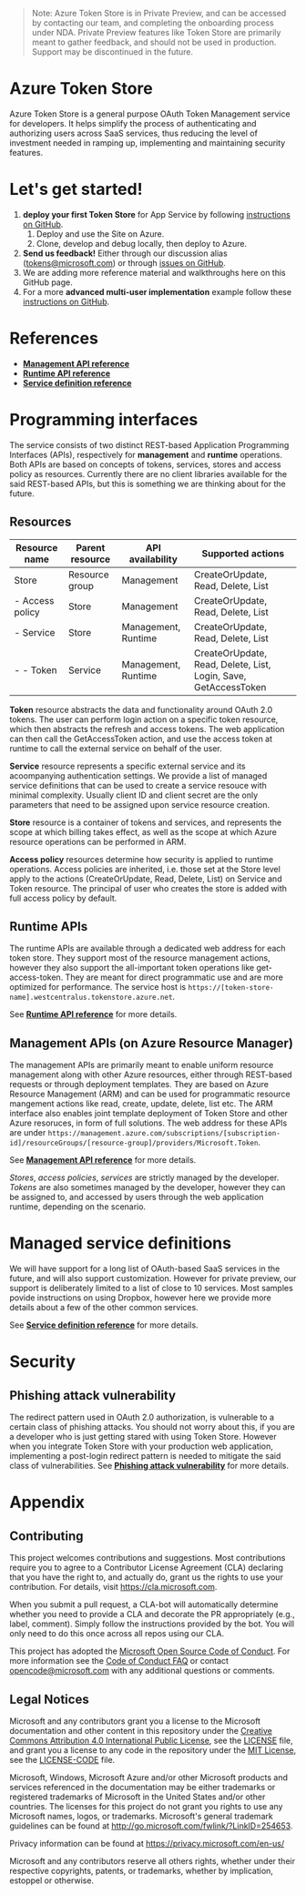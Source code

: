 
> Note: Azure Token Store is in Private Preview, and can be accessed by contacting our team, and completing the onboarding process under NDA. Private Preview features like Token Store are primarily meant to gather feedback, and should not be used in production. Support may be discontinued in the future.

# Azure Token Store

Azure Token Store is a general purpose OAuth Token Management service for developers. It helps simplify the process of authenticating and authorizing users across SaaS services, thus reducing the level of investment needed in ramping up, implementing and maintaining security features.

# Let's get started!

1. **deploy your first Token Store** for App Service by following [instructions on GitHub](https://github.com/joerob-msft/app-service-msi-tokenvault-dotnet).
    1. Deploy and use the Site on Azure.
    1. Clone, develop and debug locally, then deploy to Azure.
1. **Send us feedback!** Either through our discussion alias (tokens@microsoft.com) or through [issues on GitHub](https://github.com/Azure/azure-tokens/issues).
1. We are adding more reference material and walkthroughs here on this GitHub page.
1. For a more **advanced multi-user implementation** example follow these [instructions on GitHub](https://github.com/joerob-msft/app-service-tokenvault-advanced).

# References

- **[Management API reference](/docs/management-api-reference.md)**
- **[Runtime API reference](/docs/runtime-api-reference.md)**
- **[Service definition reference](/docs/service-definition-reference.md)**

# Programming interfaces

The service consists of two distinct REST-based Application Programming Interfaces (APIs), respectively for **management** and **runtime** operations. Both APIs are based on concepts of tokens, services, stores and access policy as resources. Currently there are no client libraries available for the said REST-based APIs, but this is something we are thinking about for the future.

## Resources

| Resource name | Parent resource | API availability | Supported actions |
|---------------|---|--|---|
| Store | Resource group | Management | CreateOrUpdate, Read, Delete, List |
| - Access policy | Store | Management | CreateOrUpdate, Read, Delete, List |
| - Service | Store | Management, Runtime | CreateOrUpdate, Read, Delete, List |
| - - Token | Service | Management, Runtime | CreateOrUpdate, Read, Delete, List, Login, Save, GetAccessToken |

**Token** resource abstracts the data and functionality around OAuth 2.0 tokens. The user can perform login action on a specific token resource, which then abstracts the refresh and access tokens. The web application can then call the GetAccessToken action, and use the access token at runtime to call the external service on behalf of the user.

**Service** resource represents a specific external service and its acoompanying authentication settings. We provide a list of managed service definitions that can be used to create a service resouce with minimal complexity. Usually client ID and client secret are the only parameters that need to be assigned upon service resource creation.

**Store** resource is a container of tokens and services, and represents the scope at which billing takes effect, as well as the scope at which Azure resource operations can be performed in ARM.

**Access policy** resources determine how security is applied to runtime operations. Access policies are inherited, i.e. those set at the Store level apply to the actions (CreateOrUpdate, Read, Delete, List) on Service and Token resource. The principal of user who creates the store is added with full access policy by default.

## Runtime APIs

The runtime APIs are available through a dedicated web address for each token store. They support most of the resource management actions, however they also support the all-important token operations like get-access-token. They are meant for direct programmatic use and are more optimized for performance. The service host is `https://[token-store-name].westcentralus.tokenstore.azure.net`.

See **[Runtime API reference](/docs/runtime-api-reference.md)** for more details.

## Management APIs (on Azure Resource Manager)

The management APIs are primarily meant to enable uniform resource management along with other Azure resources, either through REST-based requests or through deployment templates. They are based on Azure Resource Management (ARM) and can be used for programmatic resource mangement actions like read, create, update, delete, list etc. The ARM interface also enables joint template deployment of Token Store and other Azure resoruces, in form of full solutions. The web address for these APIs are under `https://management.azure.com/subscriptions/[subscription-id]/resourceGroups/[resource-group]/providers/Microsoft.Token`.

See **[Management API reference](/docs/management-api-reference.md)** for more details.

*Stores*, *access policies*, *services* are strictly managed by the developer. *Tokens* are also sometimes managed by the developer, however they can be assigned to, and accessed by users through the web application runtime, depending on the scenario.

# Managed service definitions

We will have support for a long list of OAuth-based SaaS services in the future, and will also support customization. However for private preview, our support is deliberately limited to a list of close to 10 services. Most samples povide instructions on using Dropbox, however here we provide more details about a few of the other common services.

See **[Service definition reference](/docs/service-definition-reference.md)** for more details.

# Security

## Phishing attack vulnerability

The redirect pattern used in OAuth 2.0 authorization, is vulnerable to a certain class of phishing attacks. You should not worry about this, if you are a developer who is just getting stared with using Token Store. However when you integrate Token Store with your production web application, implementing a post-login redirect pattern is needed to mitigate the said class of vulnerabilities. See **[Phishing attack vulnerability](/docs/phishing-attack-vulnerability.md)** for more details.

# Appendix

## Contributing

This project welcomes contributions and suggestions.  Most contributions require you to agree to a
Contributor License Agreement (CLA) declaring that you have the right to, and actually do, grant us
the rights to use your contribution. For details, visit https://cla.microsoft.com.

When you submit a pull request, a CLA-bot will automatically determine whether you need to provide
a CLA and decorate the PR appropriately (e.g., label, comment). Simply follow the instructions
provided by the bot. You will only need to do this once across all repos using our CLA.

This project has adopted the [Microsoft Open Source Code of Conduct](https://opensource.microsoft.com/codeofconduct/).
For more information see the [Code of Conduct FAQ](https://opensource.microsoft.com/codeofconduct/faq/) or
contact [opencode@microsoft.com](mailto:opencode@microsoft.com) with any additional questions or comments.

## Legal Notices

Microsoft and any contributors grant you a license to the Microsoft documentation and other content
in this repository under the [Creative Commons Attribution 4.0 International Public License](https://creativecommons.org/licenses/by/4.0/legalcode),
see the [LICENSE](LICENSE) file, and grant you a license to any code in the repository under the [MIT License](https://opensource.org/licenses/MIT), see the
[LICENSE-CODE](LICENSE-CODE) file.

Microsoft, Windows, Microsoft Azure and/or other Microsoft products and services referenced in the documentation
may be either trademarks or registered trademarks of Microsoft in the United States and/or other countries.
The licenses for this project do not grant you rights to use any Microsoft names, logos, or trademarks.
Microsoft's general trademark guidelines can be found at http://go.microsoft.com/fwlink/?LinkID=254653.

Privacy information can be found at https://privacy.microsoft.com/en-us/

Microsoft and any contributors reserve all others rights, whether under their respective copyrights, patents,
or trademarks, whether by implication, estoppel or otherwise.
